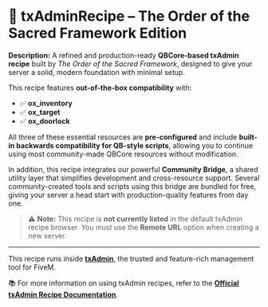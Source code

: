 # 🧪 txAdminRecipe – The Order of the Sacred Framework Edition

**Description:**
A refined and production-ready **QBCore-based txAdmin recipe** built by *The Order of the Sacred Framework*, designed to give your server a solid, modern foundation with minimal setup.

This recipe features **out-of-the-box compatibility** with:

* ✅ **ox\_inventory**
* ✅ **ox\_target**
* ✅ **ox\_doorlock**

All three of these essential resources are **pre-configured** and include **built-in backwards compatibility for QB-style scripts**, allowing you to continue using most community-made QBCore resources without modification.

In addition, this recipe integrates our powerful **Community Bridge**, a shared utility layer that simplifies development and cross-resource support. Several community-created tools and scripts using this bridge are bundled for free, giving your server a head start with production-quality features from day one.

> ⚠️ **Note:** This recipe is **not currently listed** in the default txAdmin recipe browser. You must use the **Remote URL** option when creating a new server.

---

This recipe runs inside [**txAdmin**](https://github.com/tabarra/txAdmin), the trusted and feature-rich management tool for FiveM.

📚 For more information on using txAdmin recipes, refer to the
[**Official txAdmin Recipe Documentation**](https://github.com/tabarra/txAdmin/blob/master/docs/recipe.md).
